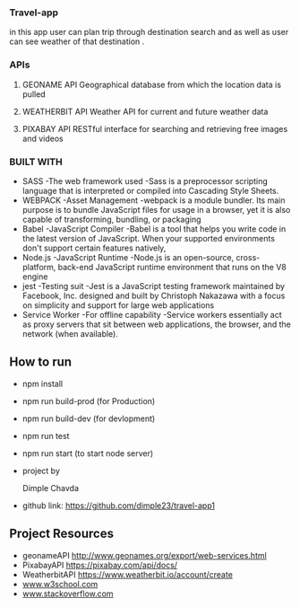 ### Travel-app
  in this app user can plan trip through destination search and as well as user can see weather of that destination .

  ### APIs
  1) GEONAME API
     Geographical database from which the location data is pulled

  2)  WEATHERBIT API
      Weather API for current and future weather data


  3)  PIXABAY API
      RESTful interface for searching and retrieving free images and videos

  ### BUILT WITH

  - SASS
    -The web framework used
    -Sass is a preprocessor scripting language that is interpreted or compiled into Cascading Style Sheets. 
  - WEBPACK
     -Asset Management
     -webpack is a module bundler. Its main purpose is to bundle JavaScript files for usage in a browser, yet it is also capable of transforming, bundling, or packaging
  - Babel
     -JavaScript Compiler
     -Babel is a tool that helps you write code in the latest version of JavaScript. When your supported environments   don't support certain features natively,
  - Node.js
     -JavaScript Runtime
     -Node.js is an open-source, cross-platform, back-end JavaScript runtime environment that runs on the V8 engine 
  - jest
    -Testing suit
    -Jest is a JavaScript testing framework maintained by Facebook, Inc. designed and built by Christoph Nakazawa with a focus on simplicity and support for large web applications
  - Service Worker
      -For offline capability
      -Service workers essentially act as proxy servers that sit between web applications, the browser, and the network (when available).

  ## How to run 

  - npm install
  - npm run build-prod (for Production)
  - npm run build-dev (for devlopment)

  - npm run test
  - npm run start (to start node server)

  - project by
    
    Dimple Chavda
   - github link:
     https://github.com/dimple23/travel-app1


## Project Resources
   - geonameAPI 
      http://www.geonames.org/export/web-services.html
   - PixabayAPI
      https://pixabay.com/api/docs/
   - WeatherbitAPI
      https://www.weatherbit.io/account/create
   - www.w3school.com
   - www.stackoverflow.com
   

